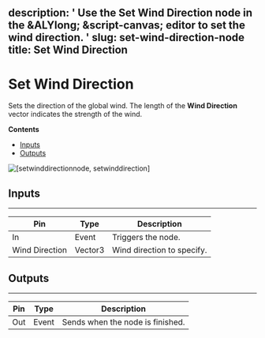description: ' Use the Set Wind Direction node in the &ALYlong; &script-canvas; editor
  to set the wind direction. '
slug: set-wind-direction-node
title: Set Wind Direction
---
# Set Wind Direction<a name="set-wind-direction-node"></a>

Sets the direction of the global wind\. The length of the **Wind Direction** vector indicates the strength of the wind\.

**Contents**
+ [Inputs](#set-wind-direction-node-input)
+ [Outputs](#set-wind-direction-node-output)

![\[setwinddirectionnode, setwinddirection\]](/images/scripting/script-canvas/scriptcanvasnodes/script-canvas-set-wind-direction-node.png)

## Inputs<a name="set-wind-direction-node-input"></a>


****  

| Pin | Type | Description | 
| --- | --- | --- | 
| In | Event | Triggers the node\. | 
| Wind Direction | Vector3 | Wind direction to specify\. | 

## Outputs<a name="set-wind-direction-node-output"></a>


****  

| Pin | Type | Description | 
| --- | --- | --- | 
| Out | Event | Sends when the node is finished\. | 